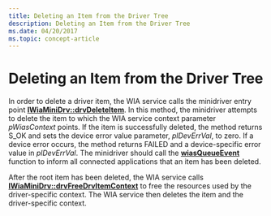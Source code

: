 ```yaml
---
title: Deleting an Item from the Driver Tree
description: Deleting an Item from the Driver Tree
ms.date: 04/20/2017
ms.topic: concept-article
---
```


# Deleting an Item from the Driver Tree





In order to delete a driver item, the WIA service calls the minidriver entry point [**IWiaMiniDrv::drvDeleteItem**](/windows-hardware/drivers/ddi/wiamindr_lh/nf-wiamindr_lh-iwiaminidrv-drvdeleteitem). In this method, the minidriver attempts to delete the item to which the WIA service context parameter *pWiasContext* points. If the item is successfully deleted, the method returns S\_OK and sets the device error value parameter, *plDevErrVal*, to zero. If a device error occurs, the method returns FAILED and a device-specific error value in *plDevErrVal*. The minidriver should call the [**wiasQueueEvent**](/windows-hardware/drivers/ddi/wiamdef/nf-wiamdef-wiasqueueevent) function to inform all connected applications that an item has been deleted.

After the root item has been deleted, the WIA service calls [**IWiaMiniDrv::drvFreeDrvItemContext**](/windows-hardware/drivers/ddi/wiamindr_lh/nf-wiamindr_lh-iwiaminidrv-drvfreedrvitemcontext) to free the resources used by the driver-specific context. The WIA service then deletes the item and the driver-specific context.

 

